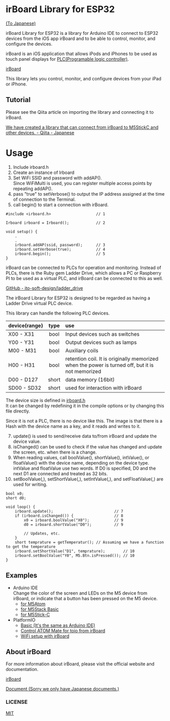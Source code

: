 # irBoard Library for ESP32

[(To Japanese)](./README_ja.md)

irBoard Library for ESP32 is a library for Arduino IDE to connect to ESP32 devices from the iOS app irBoard and to be able to control, monitor, and configure the devices.

irBoard is an iOS application that allows iPods and iPhones to be used as touch panel displays for [PLC(Programable logic controller)](https://ja.wikipedia.org/wiki/プログラマブルロジックコントローラ).

[irBoard](https://irboard.itosoft.com)

This library lets you control, monitor, and configure devices from your iPad or iPhone.

## Tutorial

Please see the Qiita article on importing the library and connecting it to irBoard.

[We have created a library that can connect from irBoard to M5StickC and other devices. - Qiita - Japanese](https://qiita.com/katsuyoshi/items/5c850cd14e8e2ff47b4f)

# Usage

1. Include irboard.h
2. Create an instance of Irboard
3. Set WiFi SSID and password with addAP().  
  Since WiFiMulti is used, you can register multiple access points by repeating addAP().
4. pass "true" to setVerbose() to output the IP address assigned at the time of connection to the Terminal.
5. call begin() to start a connection with irBoard.

```
#include <irboard.h>                    // 1

Irboard irboard = Irboard();            // 2

void setup() {
    .
    .
    irboard.addAP(ssid, password);      // 3
    irboard.setVerbose(true);           // 4
    irboard.begin();                    // 5
}
```

irBoard can be connected to PLCs for operation and monitoring.
Instead of PLCs, there is the Ruby gem Ladder Drive, which allows a PC or Raspberry PI to be used as a virtual PLC, and irBoard can be connected to this as well.

[GitHub - ito-soft-design/ladder_drive](https://github.com/ito-soft-design/ladder_drive)

The irBoard Library for ESP32 is designed to be regarded as having a Ladder Drive virtual PLC device.

This library can handle the following PLC devices.

|device(range)|type|use|
|:--|:-:|:--|
|X00 - X31|bool|Input devices such as switches|
|Y00 - Y31|bool|Output devices such as lamps|
|M00 - M31|bool|Auxiliary coils|
|H00 - H31|bool|retention coil. It is originally memorized when the power is turned off, but it is not memorized|
|D00 - D127|short|data memory (16bit)|
|SD00 - SD32|short|used for interaction with irBoard|

The device size is defined in [irboard.h](https://github.com/ito-soft-design/irboard_esp32/blob/master/src/irboard.h#L37)  
It can be changed by redefining it in the compile options or by changing this file directly.

Since it is not a PLC, there is no device like this. The image is that there is a Hash with the device name as a key, and it reads and writes to it.  

7. update() is used to send/receive data to/from irBoard and update the device value. 
8. isChanged() can be used to check if the value has changed and update the screen, etc. when there is a change. 
9. When reading values, call boolValue(), shortValue(), intValue(), or floatValue() with the device name, depending on the device type. intValue and floatValue use two words. If D0 is specified, D0 and the next D1 are connected and treated as 32 bits.
10. setBoolValue(,), setShortValue(,), setIntValue(,), and setFloatValue(,) are used for writing.


```
bool x0;
short d0;

void loop() {
    irboard.update();                           // 7
    if (irboard.isChanged()) {                  // 8
        x0 = irboard.boolValue("X0");           // 9
        d0 = irboard.shortValue("D0");          // 9

        // Updates, etc.
    }
    short temprature = getTemperatur(); // Assuming we have a function to get the temperature
    irboard.setShortValue("D1", temprature);        // 10
    irboard.setBoolValue("Y0", M5.Btn.isPressed()); // 10
}

```

## Examples

- Arduino IDE  
  Change the color of the screen and LEDs on the M5 device from irBoard, or indicate that a button has been pressed on the M5 device.
    - [for M5Atom](examples/irboard_m5atom)
    - [for M5Stack Basic](examples/irboard_m5stack)
    - [for M5Stick-C](examples/irboard_m5stickc)
- PlatformIO
    - [Basic (It's the same as Arduino IDE)](examples/platformio_irboard_basic)
    - [Control ATOM Mate for toio from irBoard](examples/platformio_irboard_toio_mate)
    - [WiFi setup with irBoard](examples/platformio_irboard_wifi_setup)

## About irBoard

For more information about irBoard, please visit the official website and documentation.  

[irBoard](https://irboard.itosoft.com/en/)

[Document (Sorry we only have Japanese documents.)](https://irboard.itosoft.com/ja/document/document)

### LICENSE

[MIT](https://github.com/ito-soft-design/irboard_esp32/blob/master/LICENSE.txt)
